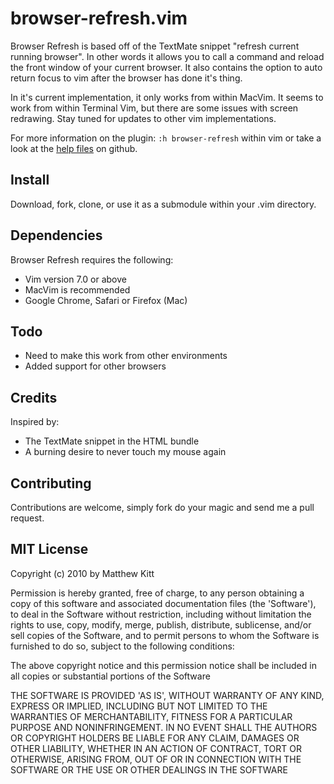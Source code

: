 # browser-refresh.vim

Browser Refresh is based off of the TextMate snippet "refresh current running
browser". In other words it allows you to call a command and reload the front
window of your current browser. It also contains the option to auto
return focus to vim after the browser has done it's thing.

In it's current implementation, it only works from within MacVim. It seems to work from within Terminal Vim, but there are some issues with screen redrawing. Stay tuned for updates to other vim implementations.

For more information on the plugin: `:h browser-refresh` within vim or take a look at the [help files](http://github.com/mkitt/browser-refresh.vim/blob/master/doc/browser-refresh.txt) on github.


## Install

Download, fork, clone, or use it as a submodule within your .vim directory.


## Dependencies

Browser Refresh requires the following:

- Vim version 7.0 or above
- MacVim is recommended
- Google Chrome, Safari or Firefox (Mac)

## Todo

- Need to make this work from other environments
- Added support for other browsers


## Credits

Inspired by:

- The TextMate snippet in the HTML bundle
- A burning desire to never touch my mouse again


## Contributing

Contributions are welcome, simply fork do your magic and send me a pull request.

## MIT License

Copyright (c) 2010 by Matthew Kitt

Permission is hereby granted, free of charge, to any person
obtaining a copy of this software and associated documentation
files (the 'Software'), to deal in the Software without
restriction, including without limitation the rights to use,
copy, modify, merge, publish, distribute, sublicense, and/or sell
copies of the Software, and to permit persons to whom the
Software is furnished to do so, subject to the following
conditions:

The above copyright notice and this permission notice shall be
included in all copies or substantial portions of the Software

THE SOFTWARE IS PROVIDED 'AS IS', WITHOUT WARRANTY OF ANY KIND,
EXPRESS OR IMPLIED, INCLUDING BUT NOT LIMITED TO THE WARRANTIES
OF MERCHANTABILITY, FITNESS FOR A PARTICULAR PURPOSE AND
NONINFRINGEMENT. IN NO EVENT SHALL THE AUTHORS OR COPYRIGHT
HOLDERS BE LIABLE FOR ANY CLAIM, DAMAGES OR OTHER LIABILITY,
WHETHER IN AN ACTION OF CONTRACT, TORT OR OTHERWISE, ARISING
FROM, OUT OF OR IN CONNECTION WITH THE SOFTWARE OR THE USE OR
OTHER DEALINGS IN THE SOFTWARE



